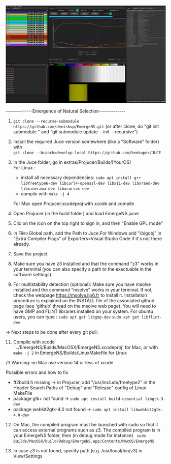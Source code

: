 ![Screenshot](bifurc.png)

-------------Emergence of Natural Selection-------------

1. ```git clone --recurse-submodule https://github.com/deniskup/EmergeNS.git``` (or after clone, do "git init submodule " and "git submodule update --init --recursive")

2. Install the required Juce version somewhere (like a "Software" folder) with <br>
 ```git clone --branch=develop-local https://github.com/benkuper/JUCE```

3. In the Juce folder, go in extras/Projucer/Builds/[YourOS] <br>
   For Linux :<br>
    - install all necessary dependencies: ```sudo apt install g++ libfreetype6-dev libcurl4-openssl-dev libx11-dev libxrand-dev libxinerama-dev libxcursos-dev```<br>
    - compile with ```make -j 4```<br>
    
   For Mac open  Projucer.xcodeproj with xcode and compile<br>


 
   
5. Open Projucer (in the build folder) and load EmergeNS.jucer<br>

6. Clic on the icon on the top right to sign in, and then "Enable GPL mode"<br>

7. In File>Global path, add the Path to Juce.For Windows add "/bigobj" in "Extra Compiler Flags" of Exporters>Visual Studio Code if it's not there already.<br>

8. Save the project<br>

9. Make sure you have z3 installed and that the command "z3" works in your terminal (you can also specify a path to the exectuable in the software settings).<br>

10. For multistability detection (optional): Make sure you have msolve installed and the command "msolve" works in your terminal.
If not, check the webpage https://msolve.lip6.fr to install it. Installation procedure is explained on the INSTALL file of the associated github page (see 'github' thread on the msolve web page).
You will need to have GMP and FLINT libraries installed on your system. For ubuntu users, you can type :
   ```sudo apt get libgmp-dev```
   ```sudo apt get libflint-dev```


=> Next steps to be done after every git pull:

11. Compile with xcode '.../EmergeNS/Builds/MacOSX/EmergeNS.xcodeproj' for Mac, or with ```make -j 2``` in EmergeNS/Builds/LinuxMakefile for Linux
    
/!\ Warning: on Mac use version 14 or less of xcode

Possible errors and how to fix

   - ft2build.h missing  ->  in Projucer, add "/usr/include/freetype2" in the Header Search Paths of "Debug" and "Release" config of Linux MakeFile
   - package gtk+ not found -> ```sudo apt install build-essential libgtk-3-dev```
   - package webkit2gtk-4.0 not found -> ```sudo apt install libwebkit2gtk-4.0-dev```
     
12. On Mac, the compiled program must be launched with sudo so that it can access external programs such as z3. The compiled program is in your EmergeNS folder, then (in debug mode for instance) ``` sudo Builds/MacOSX/build/Debug/EmergeNS.app/Contents/MacOS/EmergeNS```

13. In case z3 is not found, specify path (e.g. /usr/local/bin/z3) in View/Settings



